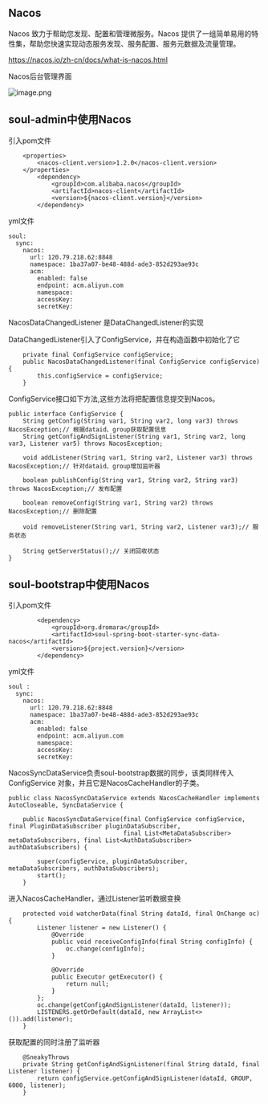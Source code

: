 ## Nacos

Nacos 致力于帮助您发现、配置和管理微服务。Nacos 提供了一组简单易用的特性集，帮助您快速实现动态服务发现、服务配置、服务元数据及流量管理。

https://nacos.io/zh-cn/docs/what-is-nacos.html

Nacos后台管理界面

![image.png](https://cdn.nlark.com/yuque/0/2021/png/2542319/1611322946922-4856c709-ce64-4239-8eba-831832626f14.png)

## soul-admin中使用Nacos

引入pom文件

```
    <properties>
        <nacos-client.version>1.2.0</nacos-client.version>
    </properties>        
        <dependency>
            <groupId>com.alibaba.nacos</groupId>
            <artifactId>nacos-client</artifactId>
            <version>${nacos-client.version}</version>
        </dependency>
```

yml文件

```
soul:
  sync:
    nacos:
      url: 120.79.218.62:8848
      namespace: 1ba37a07-be48-488d-ade3-852d293ae93c
      acm:
        enabled: false
        endpoint: acm.aliyun.com
        namespace:
        accessKey:
        secretKey:
```

NacosDataChangedListener 是DataChangedListener的实现

DataChangedListener引入了ConfigService，并在构造函数中初始化了它

```
    private final ConfigService configService;
    public NacosDataChangedListener(final ConfigService configService) {
        this.configService = configService;
    }
```

ConfigService接口如下方法,这些方法将把配置信息提交到Nacos。

```
public interface ConfigService {
    String getConfig(String var1, String var2, long var3) throws NacosException;// 根据dataid、group获取配置信息
    String getConfigAndSignListener(String var1, String var2, long var3, Listener var5) throws NacosException;

    void addListener(String var1, String var2, Listener var3) throws NacosException;// 针对dataid、group增加监听器

    boolean publishConfig(String var1, String var2, String var3) throws NacosException;// 发布配置

    boolean removeConfig(String var1, String var2) throws NacosException;// 删除配置

    void removeListener(String var1, String var2, Listener var3);// 服务状态

    String getServerStatus();// 关闭回收状态
}
```

## soul-bootstrap中使用Nacos 

引入pom文件

```
        <dependency>
            <groupId>org.dromara</groupId>
            <artifactId>soul-spring-boot-starter-sync-data-nacos</artifactId>
            <version>${project.version}</version>
        </dependency>
```

yml文件

```
soul :
  sync:
    nacos:
      url: 120.79.218.62:8848
      namespace: 1ba37a07-be48-488d-ade3-852d293ae93c
      acm:
        enabled: false
        endpoint: acm.aliyun.com
        namespace:
        accessKey:
        secretKey:
```

NacosSyncDataService负责soul-bootstrap数据的同步，该类同样传入ConfigService 对象，并且它是NacosCacheHandler的子类。

```
public class NacosSyncDataService extends NacosCacheHandler implements AutoCloseable, SyncDataService {

    public NacosSyncDataService(final ConfigService configService, final PluginDataSubscriber pluginDataSubscriber,
                                final List<MetaDataSubscriber> metaDataSubscribers, final List<AuthDataSubscriber> authDataSubscribers) {

        super(configService, pluginDataSubscriber, metaDataSubscribers, authDataSubscribers);
        start();
    }
```

进入NacosCacheHandler，通过Listener监听数据变换

```
    protected void watcherData(final String dataId, final OnChange oc) {
        Listener listener = new Listener() {
            @Override
            public void receiveConfigInfo(final String configInfo) {
                oc.change(configInfo);
            }

            @Override
            public Executor getExecutor() {
                return null;
            }
        };
        oc.change(getConfigAndSignListener(dataId, listener));
        LISTENERS.getOrDefault(dataId, new ArrayList<>()).add(listener);
    }
```

获取配置的同时注册了监听器

```
    @SneakyThrows
    private String getConfigAndSignListener(final String dataId, final Listener listener) {
        return configService.getConfigAndSignListener(dataId, GROUP, 6000, listener);
    }
```